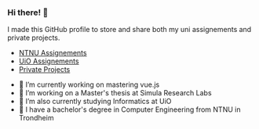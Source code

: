 ### Hi there! 👋

I made this GitHub profile to store and share both my uni assignements and private projects.
* [NTNU Assignements](https://github.com/hadarhayat/ntnu-dataingenior-emner)
* [UiO Assignements](https://github.com/hadarhayat/ntnu-dataingenior-emner)
* [Private Projects]()  

- 🔭 I’m currently working on mastering vue.js
- 🌱 I’m working on a Master's thesis at Simula Research Labs
- 🌱 I’m also currently studying Informatics at UiO
- 🌱 I have a bachelor's degree in Computer Engineering from NTNU in Trondheim
